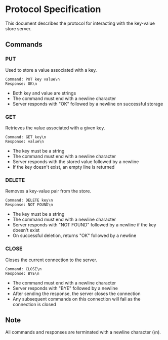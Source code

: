 # Protocol Specification

This document describes the protocol for interacting with the key-value store server.

## Commands

### PUT
Used to store a value associated with a key.
```
Command: PUT key value\n
Response: OK\n
```
- Both key and value are strings
- The command must end with a newline character
- Server responds with "OK" followed by a newline on successful storage

### GET
Retrieves the value associated with a given key.
```
Command: GET key\n
Response: value\n
```
- The key must be a string
- The command must end with a newline character
- Server responds with the stored value followed by a newline
- If the key doesn't exist, an empty line is returned

### DELETE
Removes a key-value pair from the store.
```
Command: DELETE key\n
Response: NOT FOUND\n
```
- The key must be a string
- The command must end with a newline character
- Server responds with "NOT FOUND" followed by a newline if the key doesn't exist
- On successful deletion, returns "OK" followed by a newline

### CLOSE
Closes the current connection to the server.
```
Command: CLOSE\n
Response: BYE\n
```
- The command must end with a newline character
- Server responds with "BYE" followed by a newline
- After sending the response, the server closes the connection
- Any subsequent commands on this connection will fail as the connection is closed

## Note
All commands and responses are terminated with a newline character (\n).
